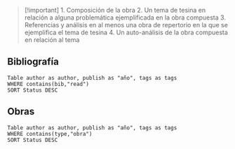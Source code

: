 > [!important] 1. Composición de la obra
> 2. Un tema de tesina en relación a alguna problemática ejemplificada en la obra compuesta
> 3. Referencias y análisis en al menos una obra de repertorio en la que se ejemplifica el tema de tesina
> 4. Un auto-análisis de la obra compuesta en relación al tema
## Bibliografía

```dataview
Table author as author, publish as "año", tags as tags
WHERE contains(bib,"read")
SORT Status DESC
```

## Obras

```dataview
Table author as author, publish as "año", tags as tags
WHERE contains(type,"obra")
SORT Status DESC
```
